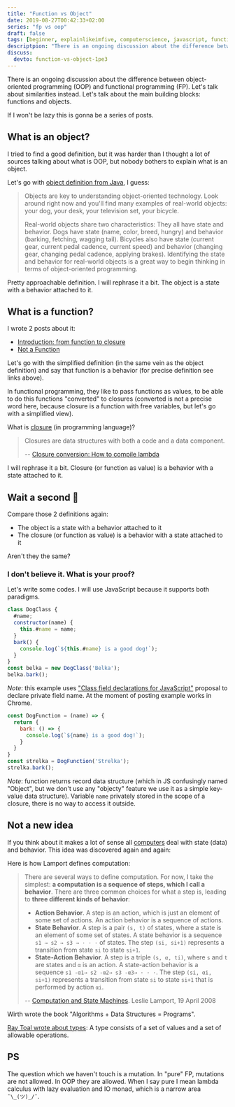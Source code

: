 ```yaml
---
title: "Function vs Object"
date: 2019-08-27T00:42:33+02:00
series: "fp vs oop"
draft: false
tags: [beginner, explainlikeimfive, computerscience, javascript, function]
descriptpion: "There is an ongoing discussion about the difference between object-oriented programming (OOP) and functional programming (FP). Let's talk about similarities instead. Let's talk about the main building blocks: functions and objects."
discuss:
  devto: function-vs-object-1pe3
---
```


There is an ongoing discussion about the difference between object-oriented programming (OOP) and functional programming (FP). Let's talk about similarities instead. Let's talk about the main building blocks: functions and objects.



If I won't be lazy this is gonna be a series of posts.

## What is an object?

I tried to find a good definition, but it was harder than I thought a lot of sources talking about what is OOP, but nobody bothers to explain what is an object.

Let's go with [object definition from Java](https://docs.oracle.com/javase/tutorial/java/concepts/object.html), I guess:

> Objects are key to understanding object-oriented technology. Look around right now and you'll find many examples of real-world objects: your dog, your desk, your television set, your bicycle.
>
> Real-world objects share two characteristics: They all have state and behavior. Dogs have state (name, color, breed, hungry) and behavior (barking, fetching, wagging tail). Bicycles also have state (current gear, current pedal cadence, current speed) and behavior (changing gear, changing pedal cadence, applying brakes). Identifying the state and behavior for real-world objects is a great way to begin thinking in terms of object-oriented programming.

Pretty approachable definition. I will rephrase it a bit. The object is a state with a behavior attached to it.

## What is a function?

I wrote 2 posts about it:

- [Introduction: from function to closure](/posts/from-function-to-closure/)
- [Not a Function](/posts/not-a-function/)

Let's go with the simplified definition (in the same vein as the object definition) and say that function is a behavior (for precise definition see links above).

In functional programming, they like to pass functions as values, to be able to do this functions "converted" to closures (converted is not a precise word here, because closure is a function with free variables, but let's go with a simplified view).

What is [closure](/posts/demystify-closures/) (in programming language)?

> Closures are data structures with both a code and a data component.
>
> -- [Closure conversion: How to compile lambda](http://matt.might.net/articles/closure-conversion/)

I will rephrase it a bit. Closure (or function as value) is a behavior with a state attached to it.

## Wait a second 🤔

Compare those 2 definitions again:

- The object is a state with a behavior attached to it
- The closure (or function as value) is a behavior with a state attached to it

Aren't they the same?

### I don't believe it. What is your proof?

Let's write some codes. I will use JavaScript because it supports both paradigms.

```js
class DogClass {
  #name;
  constructor(name) {
    this.#name = name;
  }
  bark() {
    console.log(`${this.#name} is a good dog!`);
  }
}
const belka = new DogClass('Belka');
belka.bark();
```

_Note_: this example uses ["Class field declarations for JavaScript"](https://github.com/tc39/proposal-class-fields#private-fields) proposal to declare private field name. At the moment of posting example works in Chrome.

```js
const DogFunction = (name) => {
  return {
    bark: () => {
      console.log(`${name} is a good dog!`);
    }
  }
}
const strelka = DogFunction('Strelka');
strelka.bark();
```

_Note_: function returns record data structure (which in JS confusingly named "Object", but we don't use any "objecty" feature we use it as a simple key-value data structure). Variable `name` privately stored in the scope of a closure, there is no way to access it outside.

## Not a new idea

If you think about it makes a lot of sense all [computers](/posts/what-is-computer/) deal with state (data) and behavior. This idea was discovered again and again:

Here is how Lamport defines computation:

> There are several ways to define computation. For now, I take the simplest: **a computation is a sequence of steps, which I call a behavior**. There are three common choices for what a step is, leading to **three different kinds of behavior**:
>
> - **Action Behavior**. A step is an action, which is just an element of some set of actions. An action behavior is a sequence of actions.
> - **State Behavior**. A step is a pair `(s, t)` of states, where a state is an element of some set of states. A state behavior is a sequence `s1 → s2 → s3 → · · ·` of states. The step `(si, si+1)` represents a transition from state `si` to state `si+1`.
> - **State-Action Behavior**. A step is a triple `(s, α, ti)`, where `s` and `t` are states and `α` is an action. A state-action behavior is a sequence `s1 -α1→ s2 -α2→ s3 -α3→ · · ·`. The step `(si, αi, si+1)` represents a transition from state `si` to state `si+1` that is performed by action `αi`.
>
> -- [Computation and State Machines](https://lamport.azurewebsites.net/pubs/state-machine.pdf). Leslie Lamport, 19 April 2008

Wirth wrote the book "Algorithms + Data Structures = Programs".

[Ray Toal wrote about types](https://cs.lmu.edu/~ray/notes/types/): A type consists of a set of values and a set of allowable operations.

## PS

The question which we haven't touch is a mutation. In "pure" FP, mutations are not allowed. In OOP they are allowed. When I say pure I mean lambda calculus with lazy evaluation and IO monad, which is a narrow area `¯\_(ツ)_/¯`.
